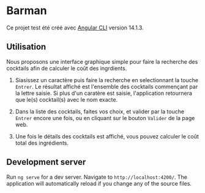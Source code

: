 # Barman

Ce projet test  été créé avec  [Angular CLI](https://github.com/angular/angular-cli) version 14.1.3.

## Utilisation

Nous proposons une interface graphique simple pour faire la recherche des cocktails afin de calculer le coût des ingrdients.

1. Siasissez un caractère puis faire la recherche en selectionnant la touche `Entrer`.
Le résultat affiché est l'ensemble des cocktails commençant par la lettre saisie. 
Si plus d'un caratère est saisie, l'application retournera que le(s) cocktail(s) avec le nom exacte.

2. Dans la liste des cocktails, faites vos choix, et valider par la touche `Entrer` encore une fois, ou en cliquant sur le bouton `Valider` de la page web.

3. Une fois le détails des cocktails est affiché, vous pouvez calculer le coût total des ingrédients.


## Development server

Run `ng serve` for a dev server. Navigate to `http://localhost:4200/`. The application will automatically reload if you change any of the source files.

